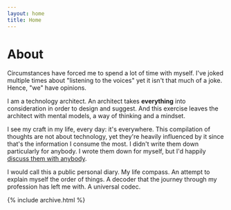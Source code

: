 ```yaml
---
layout: home
title: Home
---
```


# About

Circumstances have forced me to spend a lot of time with myself. I've joked multiple times about "listening to the voices" yet it isn't that much of a joke. Hence, "we" have opinions.

I am a technology architect. An architect takes **everything** into consideration in order to design and suggest. And this exercise leaves the architect with mental models, a way of thinking and a mindset. 

I see my craft in my life, every day: it's everywhere. This compilation of thoughts are not about technology, yet they're heavily influenced by it since
that's the information I consume the most. I didn't write them down particularly for anybody. I wrote them down for myself, but I'd happily [discuss them with anybody](mailto:cespin@live.ca).

I would call this a public personal diary. My life compass. An attempt to explain myself the order of things. A decoder that the journey through my profession has left me with. A universal codec.

{% include archive.html %}
